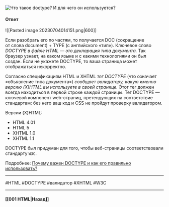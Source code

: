 ![Что такое doctype? И для чего он используется?](https://youtu.be/ycYp7CYOnO0?t=65)

#### Ответ

![[Pasted image 20230704014151.png|600]]

Если разобрать его по частям, то получается DOC (сокращение от слова document) + TYPE (с английского «тип»). Ключевое слово *DOCTYPE в файле HTML — это декларация типа документа.* Так браузер узнает, на каком языке и с какими технологиями он был создан. Если не укажете DOCTYPE, то ваша страница может отображаться некорректно.

Согласно спецификациям HTML и XHTML *тег DOCTYPE* (что означает «объявление типа документа») *сообщает валидатору, какую именно версию (X)HTML вы используете в своей странице.* Этот тег должен всегда находиться в первой строке каждой страницы. Тег DOCTYPE — ключевой компонент web-страниц, претендующих на соответствие стандартам: без него ваш код и CSS не пройдут проверку валидатором.

Версии (X)HTML:
- HTML 4.01
- HTML 5
- XHTML 1.0
- XHTML 1.1

DOCTYPE был придуман для того, чтобы веб-страницы соответствовали стандарту `W3C`.

Подробнее: [Почему важен DOCTYPE и как его правильно использовать?](https://habrahabr.ru/post/71364/)

___
#HTML #DOCTYPE #валидатор #XHTML #W3C

___

#### [[001 HTML|Назад]]